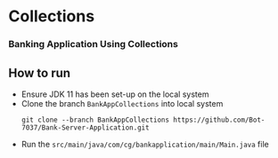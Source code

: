 # Collections
### Banking Application Using Collections

## How to run
- Ensure JDK 11 has been set-up on the local system
- Clone the branch `BankAppCollections` into local system
  ```
  git clone --branch BankAppCollections https://github.com/Bot-7037/Bank-Server-Application.git
  ```
- Run the `src/main/java/com/cg/bankapplication/main/Main.java` file
